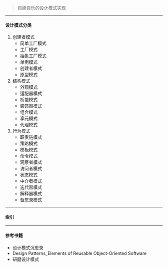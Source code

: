 > 自娱自乐的设计模式实现
---
#### 设计模式分类
1. 创建者模式
    - 简单工厂模式
    - 工厂模式
    - 抽象工厂模式
    - 单例模式
    - 创建者模式
    - 原型模式
2. 结构模式
    - 外观模式
    - 适配器模式
    - 桥接模式
    - 装饰器模式
    - 组合模式
    - 享元模式
    - 代理模式
3. 行为模式
    - 职责链模式
    - 策略模式
    - 模板模式
    - 命令模式
    - 观察者模式
    - 访问者模式
    - 状态模式
    - 中介者模式
    - 迭代器模式
    - 解释器模式
    - 备忘录模式

---
#### 索引

---
#### 参考书籍
- 设计模式沉思录
- Design Patterns_Elements of Reusable Object-Oriented Software
- 研磨设计模式
